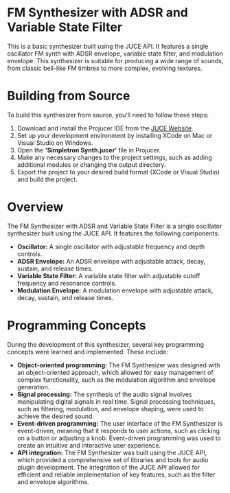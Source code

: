 # FM Synthesizer with ADSR and Variable State Filter
This is a basic synthesizer built using the JUCE API. It features a single oscillator FM synth with ADSR envelope, variable state filter, and modulation envelope. This synthesizer is suitable for producing a wide range of sounds, from classic bell-like FM timbres to more complex, evolving textures.

# Building from Source
To build this synthesizer from source, you'll need to follow these steps:

1. Download and install the Projucer IDE from the [JUCE Website](https://juce.com/download/).
2. Set up your development environment by installing XCode on Mac or Visual Studio on Windows.
3. Open the **'Simpletron Synth.jucer'** file in Projucer.
4. Make any necessary changes to the project settings, such as adding additional modules or changing the output directory.
5. Export the project to your desired build format (XCode or Visual Studio) and build the project.
# Overview
The FM Synthesizer with ADSR and Variable State Filter is a single oscillator synthesizer built using the JUCE API. It features the following components:

- **Oscillator:** A single oscillator with adjustable frequency and depth controls.
- **ADSR Envelope:** An ADSR envelope with adjustable attack, decay, sustain, and release times.
- **Variable State Filter:** A variable state filter with adjustable cutoff frequency and resonance controls.
- **Modulation Envelope:** A modulation envelope with adjustable attack, decay, sustain, and release times.

# Programming Concepts
During the development of this synthesizer, several key programming concepts were learned and implemented. These include:

- **Object-oriented programming:** The FM Synthesizer was designed with an object-oriented approach, which allowed for easy management of complex functionality, such as the modulation algorithm and envelope generation.
- **Signal processing:** The synthesis of the audio signal involves manipulating digital signals in real time. Signal processing techniques, such as filtering, modulation, and envelope shaping, were used to achieve the desired sound.
- **Event-driven programming:** The user interface of the FM Synthesizer is event-driven, meaning that it responds to user actions, such as clicking on a button or adjusting a knob. Event-driven programming was used to create an intuitive and interactive user experience.
- **API integration:** The FM Synthesizer was built using the JUCE API, which provided a comprehensive set of libraries and tools for audio plugin development. The integration of the JUCE API allowed for efficient and reliable implementation of key features, such as the filter and envelope algorithms.
